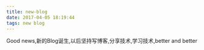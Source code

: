 ```yaml
---
title: new-blog
date: 2017-04-05 18:19:44
tags: new blog
---
```

Good news,新的Blog诞生,以后坚持写博客,分享技术,学习技术,better and better